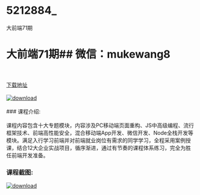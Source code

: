 # 5212884_
大前端71期
# 大前端71期## 微信：mukewang8
<br/></br>[下载地址](http://www.36tz.cn/article/5212884 "下载地址")
<br/></br>[![download](http://36tz.cn/muke_img/2020_05_2-44-300x152.png "下载地址")](http://www.36tz.cn/article/5212884 "下载地址")
<br/></br>### 课程介绍:<br/></br>课程内容包含十大专题模块，内容涉及PC移动端页面重构、JS中高级编程、流行框架技术、前端高性能安全，混合移动端App开发、微信开发、Node全栈开发等模块。满足入行学习前端并对前端就业岗位有需求的同学学习，全程采用案例授课，结合12大企业实战项目，循序渐进，通过有节奏的课程体系练习，完全为胜任前端开发准备。

### 课程截图:
[![download](http://36tz.cn/muke_img/2020_05_1-48.png "下载地址")](http://www.36tz.cn/article/5212884 "下载地址")
